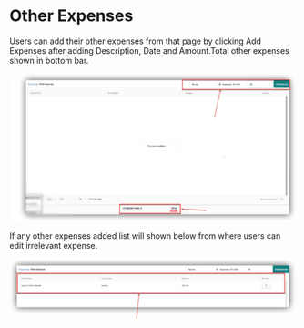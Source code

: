 # Other Expenses

Users can add their other expenses from that page by clicking Add Expenses after adding Description, Date and Amount.Total other expenses shown in bottom bar.

![](../.gitbook/assets/otherexpense1.png)

If any other expenses added list will shown below from where users can edit irrelevant expense.

![List of other expenses](../.gitbook/assets/otherexpense2.png)



